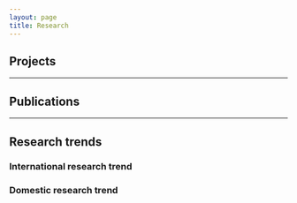 ```yaml
---
layout: page
title: Research
---
```


## Projects

---

## Publications

---

## Research trends

### International research trend

### Domestic research trend

